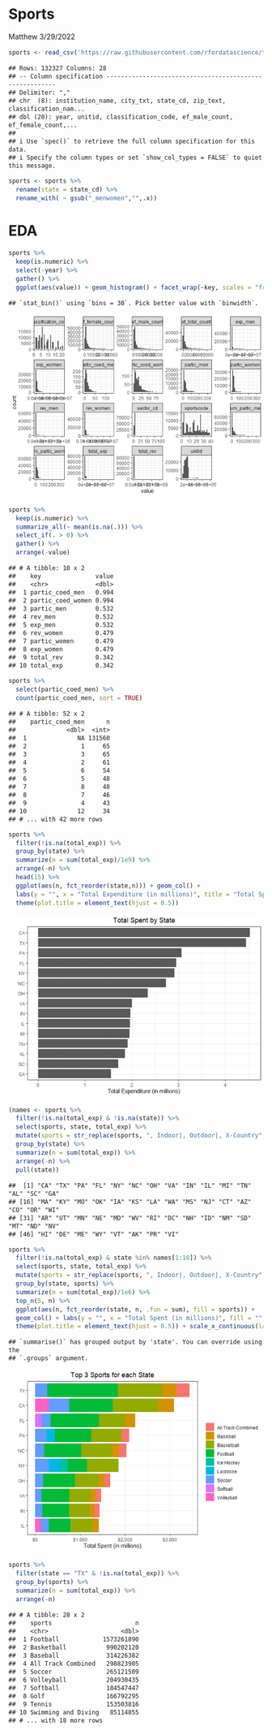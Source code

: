 Sports
================
Matthew
3/29/2022

``` r
sports <- read_csv('https://raw.githubusercontent.com/rfordatascience/tidytuesday/master/data/2022/2022-03-29/sports.csv')
```

    ## Rows: 132327 Columns: 28
    ## -- Column specification --------------------------------------------------------
    ## Delimiter: ","
    ## chr  (8): institution_name, city_txt, state_cd, zip_text, classification_nam...
    ## dbl (20): year, unitid, classification_code, ef_male_count, ef_female_count,...
    ## 
    ## i Use `spec()` to retrieve the full column specification for this data.
    ## i Specify the column types or set `show_col_types = FALSE` to quiet this message.

``` r
sports <- sports %>% 
  rename(state = state_cd) %>% 
  rename_with( ~ gsub("_menwomen","",.x))
```

# EDA

``` r
sports %>%
  keep(is.numeric) %>%
  select(-year) %>%
  gather() %>%
  ggplot(aes(value)) + geom_histogram() + facet_wrap(~key, scales = "free")
```

    ## `stat_bin()` using `bins = 30`. Pick better value with `binwidth`.

![](Sports_files/figure-gfm/unnamed-chunk-2-1.png)<!-- -->

``` r
sports %>%
  keep(is.numeric) %>%
  summarize_all(~ mean(is.na(.))) %>%
  select_if(. > 0) %>%
  gather() %>%
  arrange(-value)
```

    ## # A tibble: 10 x 2
    ##    key               value
    ##    <chr>             <dbl>
    ##  1 partic_coed_men   0.994
    ##  2 partic_coed_women 0.994
    ##  3 partic_men        0.532
    ##  4 rev_men           0.532
    ##  5 exp_men           0.532
    ##  6 rev_women         0.479
    ##  7 partic_women      0.479
    ##  8 exp_women         0.479
    ##  9 total_rev         0.342
    ## 10 total_exp         0.342

``` r
sports %>%
  select(partic_coed_men) %>%
  count(partic_coed_men, sort = TRUE)
```

    ## # A tibble: 52 x 2
    ##    partic_coed_men      n
    ##              <dbl>  <int>
    ##  1              NA 131560
    ##  2               1     65
    ##  3               3     65
    ##  4               2     61
    ##  5               6     54
    ##  6               5     48
    ##  7               8     48
    ##  8               7     46
    ##  9               4     43
    ## 10              12     34
    ## # ... with 42 more rows

``` r
sports %>% 
  filter(!is.na(total_exp)) %>% 
  group_by(state) %>%
  summarize(n = sum(total_exp)/1e9) %>%
  arrange(-n) %>% 
  head(15) %>%
  ggplot(aes(n, fct_reorder(state,n))) + geom_col() +
  labs(y = "", x = "Total Expenditure (in millions)", title = "Total Spent by State") +
  theme(plot.title = element_text(hjust = 0.5))
```

![](Sports_files/figure-gfm/unnamed-chunk-4-1.png)<!-- -->

``` r
(names <- sports %>%
  filter(!is.na(total_exp) & !is.na(state)) %>%
  select(sports, state, total_exp) %>%
  mutate(sports = str_replace(sports, ", Indoor|, Outdoor|, X-Country", "")) %>% 
  group_by(state) %>% 
  summarize(n = sum(total_exp)) %>% 
  arrange(-n) %>%
  pull(state))
```

    ##  [1] "CA" "TX" "PA" "FL" "NY" "NC" "OH" "VA" "IN" "IL" "MI" "TN" "AL" "SC" "GA"
    ## [16] "MA" "KY" "MO" "OK" "IA" "KS" "LA" "WA" "MS" "NJ" "CT" "AZ" "CO" "OR" "WI"
    ## [31] "AR" "UT" "MN" "NE" "MD" "WV" "RI" "DC" "NH" "ID" "NM" "SD" "MT" "ND" "NV"
    ## [46] "HI" "DE" "ME" "WY" "VT" "AK" "PR" "VI"

``` r
sports %>%
  filter(!is.na(total_exp) & state %in% names[1:10]) %>%
  select(sports, state, total_exp) %>%
  mutate(sports = str_replace(sports, ", Indoor|, Outdoor|, X-Country", "")) %>% 
  group_by(state, sports) %>% 
  summarize(n = sum(total_exp)/1e6) %>%
  top_n(5, n) %>% 
  ggplot(aes(n, fct_reorder(state, n, .fun = sum), fill = sports)) +
  geom_col() + labs(y = "", x = "Total Spent (in millions)", fill = "", title = "Top 3 Sports for each State") +
  theme(plot.title = element_text(hjust = 0.5)) + scale_x_continuous(labels = scales::dollar)
```

    ## `summarise()` has grouped output by 'state'. You can override using the
    ## `.groups` argument.

![](Sports_files/figure-gfm/unnamed-chunk-5-1.png)<!-- -->

``` r
sports %>% 
  filter(state == "TX" & !is.na(total_exp)) %>% 
  group_by(sports) %>% 
  summarize(n = sum(total_exp)) %>%
  arrange(-n)
```

    ## # A tibble: 28 x 2
    ##    sports                       n
    ##    <chr>                    <dbl>
    ##  1 Football            1573261890
    ##  2 Basketball           990202120
    ##  3 Baseball             314226382
    ##  4 All Track Combined   298823905
    ##  5 Soccer               265121509
    ##  6 Volleyball           204930435
    ##  7 Softball             184547447
    ##  8 Golf                 166792295
    ##  9 Tennis               153503816
    ## 10 Swimming and Diving   85114855
    ## # ... with 18 more rows
